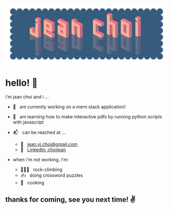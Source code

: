 ![name banner](images/banner_gh_scallop.png)

# hello! 👋

i'm jean choi and i ...
- 💪 &nbsp; am currently working on a mern stack application!
- 🌱 &nbsp; am learning how to make interactive pdfs by running python scripts with javascript
- 📬 &nbsp; can be reached at ... 
  - 💌 &nbsp; jean.yj.choi@gmail.com
  - 🔗 &nbsp; [LinkedIn: choijean](https://linkedin.com/in/choijean)
  
- when i'm not working, i'm:
  - 🧗🏻‍♀️ &nbsp; rock-climbing
  - ✍️ &nbsp; doing crossword puzzles
  - 🥘 &nbsp; cooking
  
## thanks for coming, see you next time! ✌️

